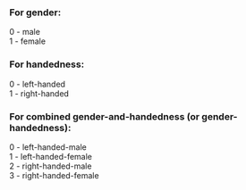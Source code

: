 ### For gender:
0 - male <br>
1 - female <br>

### For handedness:
0 - left-handed <br>
1 - right-handed <br>

### For combined gender-and-handedness (or gender-handedness):
0 - left-handed-male <br>
1 - left-handed-female <br>
2 - right-handed-male <br>
3 - right-handed-female <br>
